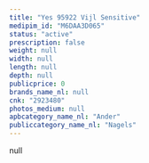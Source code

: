 ```yaml
---
title: "Yes 95922 Vijl Sensitive"
medipim_id: "M6DAA3D065"
status: "active"
prescription: false
weight: null
width: null
length: null
depth: null
publicprice: 0
brands_name_nl: null
cnk: "2923480"
photos_medium: null
apbcategory_name_nl: "Ander"
publiccategory_name_nl: "Nagels"
---
```

null

